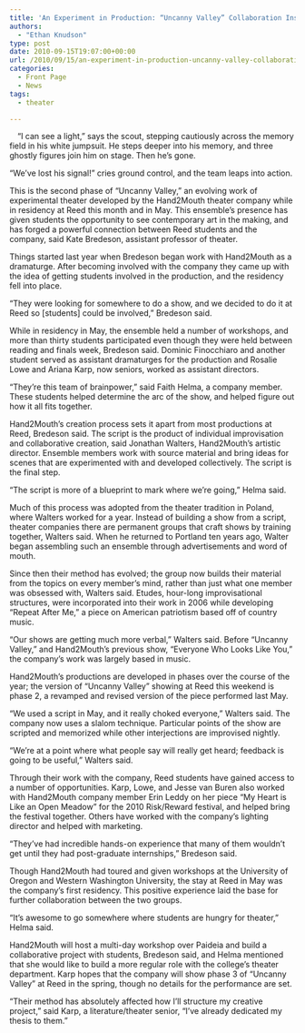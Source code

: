 ```yaml
---
title: 'An Experiment in Production: “Uncanny Valley” Collaboration Inspirational for Students, Company'
authors: 
  - "Ethan Knudson"
type: post
date: 2010-09-15T19:07:00+00:00
url: /2010/09/15/an-experiment-in-production-uncanny-valley-collaboration-inspirational-for-students-company/
categories:
  - Front Page
  - News
tags:
  - theater

---
```

[<img class="alignleft size-full wp-image-229" style="margin: 7px;" title="hand2mouth" src="https://i1.wp.com/www.reedquest.org/wp-content/uploads/2010/09/hand2mouth.jpg?resize=216%2C145" alt="" data-recalc-dims="1" />][1]“I can see a light,” says the scout, stepping cautiously across the memory field in his white jumpsuit. He steps deeper into his memory, and three ghostly figures join him on stage. Then he’s gone.

“We’ve lost his signal!” cries ground control, and the team leaps into action.

This is the second phase of “Uncanny Valley,” an evolving work of experimental theater developed by the Hand2Mouth theater company while in residency at Reed this month and in May. This ensemble’s presence has given students the opportunity to see contemporary art in the making, and has forged a powerful connection between Reed students and the company, said Kate Bredeson, assistant professor of theater.

Things started last year when Bredeson began work with Hand2Mouth as a dramaturge. After becoming involved with the company they came up with the idea of getting students involved in the production, and the residency fell into place.

“They were looking for somewhere to do a show, and we decided to do it at Reed so [students] could be involved,” Bredeson said.

While in residency in May, the ensemble held a number of workshops, and more than thirty students participated even though they were held between reading and finals week, Bredeson said. Dominic Finocchiaro and another student served as assistant dramaturges for the production and Rosalie Lowe and Ariana Karp, now seniors, worked as assistant directors.

“They’re this team of brainpower,” said Faith Helma, a company member. These students helped determine the arc of the show, and helped figure out how it all fits together.

Hand2Mouth’s creation process sets it apart from most productions at Reed, Bredeson said. The script is the product of individual improvisation and collaborative creation, said Jonathan Walters, Hand2Mouth’s artistic director. Ensemble members work with source material and bring ideas for scenes that are experimented with and developed collectively. The script is the final step.

“The script is more of a blueprint to mark where we’re going,” Helma said.

Much of this process was adopted from the theater tradition in Poland, where Walters worked for a year. Instead of building a show from a script, theater companies there are permanent groups that craft shows by training together, Walters said. When he returned to Portland ten years ago, Walter began assembling such an ensemble through advertisements and word of mouth.

Since then their method has evolved; the group now builds their material from the topics on every member’s mind, rather than just what one member was obsessed with, Walters said. Etudes, hour-long improvisational structures, were incorporated into their work in 2006 while developing “Repeat After Me,” a piece on American patriotism based off of country music.

“Our shows are getting much more verbal,” Walters said. Before “Uncanny Valley,” and Hand2Mouth’s previous show, “Everyone Who Looks Like You,” the company’s work was largely based in music.

Hand2Mouth’s productions are developed in phases over the course of the year; the version of “Uncanny Valley” showing at Reed this weekend is phase 2, a revamped and revised version of the piece performed last May.

“We used a script in May, and it really choked everyone,” Walters said. The company now uses a slalom technique. Particular points of the show are scripted and memorized while other interjections are improvised nightly.

“We’re at a point where what people say will really get heard; feedback is going to be useful,” Walters said.

Through their work with the company, Reed students have gained access to a number of opportunities. Karp, Lowe, and Jesse van Buren also worked with Hand2Mouth company member Erin Leddy on her piece “My Heart is Like an Open Meadow” for the 2010 Risk/Reward festival, and helped bring the festival together. Others have worked with the company’s lighting director and helped with marketing.

“They’ve had incredible hands-on experience that many of them wouldn’t get until they had post-graduate internships,” Bredeson said.

Though Hand2Mouth had toured and given workshops at the University of Oregon and Western Washington University, the stay at Reed in May was the company’s first residency. This positive experience laid the base for further collaboration between the two groups.

“It’s awesome to go somewhere where students are hungry for theater,” Helma said.

Hand2Mouth will host a multi-day workshop over Paideia and build a collaborative project with students, Bredeson said, and Helma mentioned that she would like to build a more regular role with the college’s theater department. Karp hopes that the company will show phase 3 of “Uncanny Valley” at Reed in the spring, though no details for the performance are set.

“Their method has absolutely affected how I’ll structure my creative project,” said Karp, a literature/theater senior, “I’ve already dedicated my thesis to them.”

 [1]: https://i1.wp.com/www.reedquest.org/wp-content/uploads/2010/09/hand2mouth.jpg